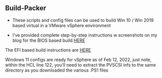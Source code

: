## Build-Packer

* These scripts and config files can be used to build Win 10 / Win 2019 based virtual in a VMware vSphere environment

* I've provided complete step-by-step instructions w screenshots on my blog for the BIOS based build [HERE](https://getvpro.wordpress.com/2020/07/29/10-min-windows-10-server-2019-build-automation-via-osdbuilder-autounattend-xml-and-packer-io)

The EFI based build instructions are [HERE](https://getvpro.wordpress.com/2022/02/10/windows-build-automation-w-packer-powershell-2022-redux/)

Windows 11 configs are ready for vSphere as of Feb 12, 2022, just note, within the HCL line 122, you'll need to extract the PVSCSI infs to the same directory as you downloaded the various .PS1 files

